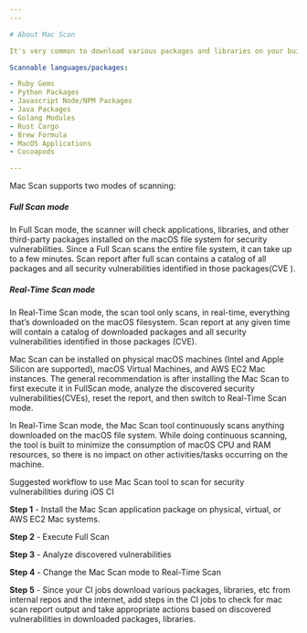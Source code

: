 ```yaml
---
---

# About Mac Scan

It's very common to download various packages and libraries on your build machines as part of CI/CD job execution. If any of these downloaded packages contain security vulnerabilities, it can create opportunity for bad actors to exploit these vulnerabilities and introduce undesirable actions during build and test automation. Some of these actions could be introducing exploits with the app, expose secrets, and allow infiltration of your internal network. Veertu's Mac Scan tool can identify security vulnerabilities in these downloaded libraries and packages during runtime (when the build and test job is running) and flag them, leaving it up to your team to script what actions to take from the results. You can choose to fail the job and address the vulnerabilities detected or mark them as success, but log the vulnerabilities to resolve later.

Scannable languages/packages:

- Ruby Gems
- Python Packages
- Javascript Node/NPM Packages
- Java Packages
- Golang Modules
- Rust Cargo
- Brew Formula
- MacOS Applications
- Cocoapods

---
```


Mac Scan supports two modes of scanning:

##### Full Scan mode

In Full Scan mode, the scanner will check applications, libraries, and other third-party packages installed on the macOS file system for security vulnerabilities. Since a Full Scan scans the entire file system, it can take up to a few minutes. Scan report after full scan contains a catalog of all packages and all security vulnerabilities identified in those packages(CVE ).

##### Real-Time Scan mode

In Real-Time Scan mode, the scan tool only scans, in real-time, everything that’s downloaded on the macOS filesystem. Scan report at any given time will contain a catalog of downloaded packages and all security vulnerabilities identified in those packages (CVE).

Mac Scan can be installed on physical macOS machines (Intel and Apple Silicon are supported), macOS Virtual Machines, and AWS EC2 Mac instances. The general recommendation is after installing the Mac Scan to first execute it in FullScan mode, analyze the discovered security vulnerabilities(CVEs), reset the report, and then switch to Real-Time Scan mode.

In Real-Time Scan mode, the Mac Scan tool continuously scans anything downloaded on the macOS file system. While doing continuous scanning, the tool is built to minimize the consumption of macOS CPU and RAM resources, so there is no impact on other activities/tasks occurring on the machine.

Suggested workflow to use Mac Scan tool to scan for security vulnerabilities during iOS CI

**Step 1** - Install the Mac Scan application package on physical, virtual, or AWS EC2 Mac systems.

**Step 2** - Execute Full Scan

**Step 3** - Analyze discovered vulnerabilities

**Step 4** - Change the Mac Scan mode to Real-Time Scan

**Step 5** - Since your CI jobs download various packages, libraries, etc from internal repos and the internet, add steps in the CI jobs to check for mac scan report output and take appropriate actions based on discovered vulnerabilities in downloaded packages, libraries.
